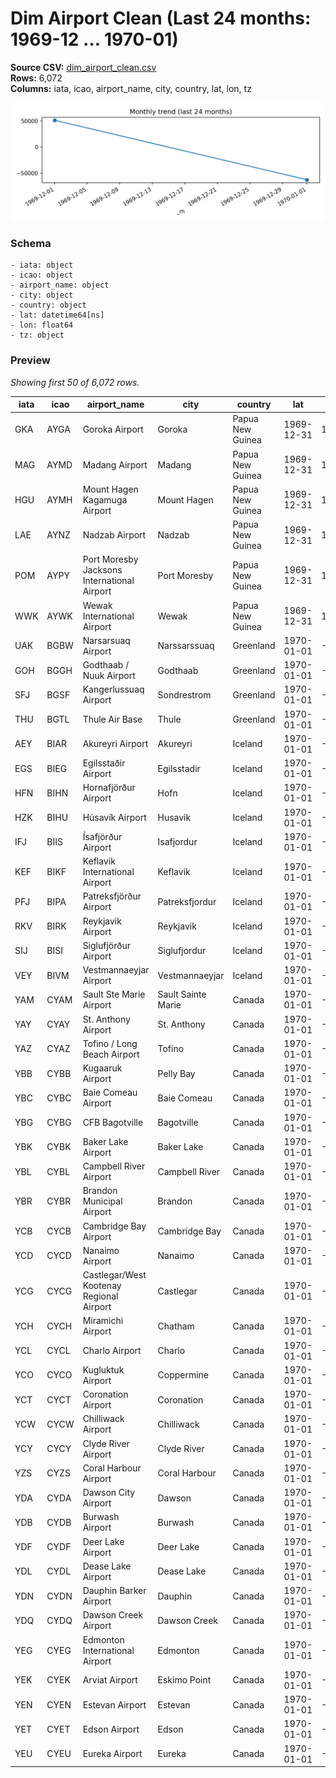 # Dim Airport Clean (Last 24 months: 1969-12 … 1970-01)

**Source CSV:** [dim_airport_clean.csv](../publish/dim_airport_clean.csv)  
**Rows:** 6,072  
**Columns:** iata, icao, airport_name, city, country, lat, lon, tz

![Time series](../assets/plots/dim_airport_clean_timeseries.png)

### Schema

```
- iata: object
- icao: object
- airport_name: object
- city: object
- country: object
- lat: datetime64[ns]
- lon: float64
- tz: object
```

### Preview

_Showing first 50 of 6,072 rows._

| iata | icao | airport_name | city | country | lat | lon | tz |
|---|---|---|---|---|---|---|---|
| GKA | AYGA | Goroka Airport | Goroka | Papua New Guinea | 1969-12-31 | 145.391998291 | Pacific/Port_Moresby |
| MAG | AYMD | Madang Airport | Madang | Papua New Guinea | 1969-12-31 | 145.789001465 | Pacific/Port_Moresby |
| HGU | AYMH | Mount Hagen Kagamuga Airport | Mount Hagen | Papua New Guinea | 1969-12-31 | 144.29600524902344 | Pacific/Port_Moresby |
| LAE | AYNZ | Nadzab Airport | Nadzab | Papua New Guinea | 1969-12-31 | 146.725977 | Pacific/Port_Moresby |
| POM | AYPY | Port Moresby Jacksons International Airport | Port Moresby | Papua New Guinea | 1969-12-31 | 147.22000122070312 | Pacific/Port_Moresby |
| WWK | AYWK | Wewak International Airport | Wewak | Papua New Guinea | 1969-12-31 | 143.669006348 | Pacific/Port_Moresby |
| UAK | BGBW | Narsarsuaq Airport | Narssarssuaq | Greenland | 1970-01-01 | -45.4259986877 | America/Godthab |
| GOH | BGGH | Godthaab / Nuuk Airport | Godthaab | Greenland | 1970-01-01 | -51.6781005859 | America/Godthab |
| SFJ | BGSF | Kangerlussuaq Airport | Sondrestrom | Greenland | 1970-01-01 | -50.7116031647 | America/Godthab |
| THU | BGTL | Thule Air Base | Thule | Greenland | 1970-01-01 | -68.7032012939 | America/Thule |
| AEY | BIAR | Akureyri Airport | Akureyri | Iceland | 1970-01-01 | -18.07270050048828 | Atlantic/Reykjavik |
| EGS | BIEG | Egilsstaðir Airport | Egilsstadir | Iceland | 1970-01-01 | -14.401399612426758 | Atlantic/Reykjavik |
| HFN | BIHN | Hornafjörður Airport | Hofn | Iceland | 1970-01-01 | -15.2272 | Atlantic/Reykjavik |
| HZK | BIHU | Húsavík Airport | Husavik | Iceland | 1970-01-01 | -17.426001 | Atlantic/Reykjavik |
| IFJ | BIIS | Ísafjörður Airport | Isafjordur | Iceland | 1970-01-01 | -23.135299682617188 | Atlantic/Reykjavik |
| KEF | BIKF | Keflavik International Airport | Keflavik | Iceland | 1970-01-01 | -22.605600357056 | Atlantic/Reykjavik |
| PFJ | BIPA | Patreksfjörður Airport | Patreksfjordur | Iceland | 1970-01-01 | -23.965 | Atlantic/Reykjavik |
| RKV | BIRK | Reykjavik Airport | Reykjavik | Iceland | 1970-01-01 | -21.9405994415 | Atlantic/Reykjavik |
| SIJ | BISI | Siglufjörður Airport | Siglufjordur | Iceland | 1970-01-01 | -18.9167 | Atlantic/Reykjavik |
| VEY | BIVM | Vestmannaeyjar Airport | Vestmannaeyjar | Iceland | 1970-01-01 | -20.27890014648437 | Atlantic/Reykjavik |
| YAM | CYAM | Sault Ste Marie Airport | Sault Sainte Marie | Canada | 1970-01-01 | -84.5093994140625 | America/Toronto |
| YAY | CYAY | St. Anthony Airport | St. Anthony | Canada | 1970-01-01 | -56.083099365200006 | America/St_Johns |
| YAZ | CYAZ | Tofino / Long Beach Airport | Tofino | Canada | 1970-01-01 | -125.775583 | America/Vancouver |
| YBB | CYBB | Kugaaruk Airport | Pelly Bay | Canada | 1970-01-01 | -89.808098 | America/Edmonton |
| YBC | CYBC | Baie Comeau Airport | Baie Comeau | Canada | 1970-01-01 | -68.20439910888672 | America/Toronto |
| YBG | CYBG | CFB Bagotville | Bagotville | Canada | 1970-01-01 | -70.99639892578125 | America/Toronto |
| YBK | CYBK | Baker Lake Airport | Baker Lake | Canada | 1970-01-01 | -96.077796936 | America/Winnipeg |
| YBL | CYBL | Campbell River Airport | Campbell River | Canada | 1970-01-01 | -125.27100372314452 | America/Vancouver |
| YBR | CYBR | Brandon Municipal Airport | Brandon | Canada | 1970-01-01 | -99.951897 | America/Winnipeg |
| YCB | CYCB | Cambridge Bay Airport | Cambridge Bay | Canada | 1970-01-01 | -105.138000488 | America/Edmonton |
| YCD | CYCD | Nanaimo Airport | Nanaimo | Canada | 1970-01-01 | -123.869862556 | America/Vancouver |
| YCG | CYCG | Castlegar/West Kootenay Regional Airport | Castlegar | Canada | 1970-01-01 | -117.632003784 | America/Vancouver |
| YCH | CYCH | Miramichi Airport | Chatham | Canada | 1970-01-01 | -65.449203 | America/Halifax |
| YCL | CYCL | Charlo Airport | Charlo | Canada | 1970-01-01 | -66.330299 | America/Halifax |
| YCO | CYCO | Kugluktuk Airport | Coppermine | Canada | 1970-01-01 | -115.143997 | America/Edmonton |
| YCT | CYCT | Coronation Airport | Coronation | Canada | 1970-01-01 | -111.444999695 | America/Edmonton |
| YCW | CYCW | Chilliwack Airport | Chilliwack | Canada | 1970-01-01 | -121.939002991 | America/Vancouver |
| YCY | CYCY | Clyde River Airport | Clyde River | Canada | 1970-01-01 | -68.5167007446 | America/Toronto |
| YZS | CYZS | Coral Harbour Airport | Coral Harbour | Canada | 1970-01-01 | -83.3593978882 | America/Coral_Harbour |
| YDA | CYDA | Dawson City Airport | Dawson | Canada | 1970-01-01 | -139.1280059814453 | America/Vancouver |
| YDB | CYDB | Burwash Airport | Burwash | Canada | 1970-01-01 | -139.04100036621094 | America/Vancouver |
| YDF | CYDF | Deer Lake Airport | Deer Lake | Canada | 1970-01-01 | -57.39139938354492 | America/St_Johns |
| YDL | CYDL | Dease Lake Airport | Dease Lake | Canada | 1970-01-01 | -130.031997681 | America/Vancouver |
| YDN | CYDN | Dauphin Barker Airport | Dauphin | Canada | 1970-01-01 | -100.052001953125 | America/Winnipeg |
| YDQ | CYDQ | Dawson Creek Airport | Dawson Creek | Canada | 1970-01-01 | -120.18299865722656 | America/Dawson_Creek |
| YEG | CYEG | Edmonton International Airport | Edmonton | Canada | 1970-01-01 | -113.580001831 | America/Edmonton |
| YEK | CYEK | Arviat Airport | Eskimo Point | Canada | 1970-01-01 | -94.0708007812 | America/Winnipeg |
| YEN | CYEN | Estevan Airport | Estevan | Canada | 1970-01-01 | -102.966003418 | America/Regina |
| YET | CYET | Edson Airport | Edson | Canada | 1970-01-01 | -116.464996338 | America/Edmonton |
| YEU | CYEU | Eureka Airport | Eureka | Canada | 1970-01-01 | -85.814201355 | America/Winnipeg |

